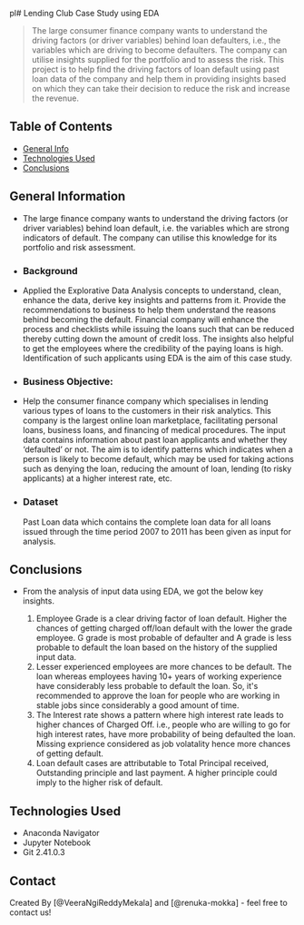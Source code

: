 pl# Lending Club Case Study using EDA
> The large consumer finance company wants to understand the driving factors (or driver variables) behind loan defaulters, i.e., the variables which are driving to become defaulters. The company can utilise insights supplied for the portfolio and to assess the risk. 
This project is to help find the driving factors of loan default using past loan data of the company and help them in providing insights based on which they can take their decision to reduce the risk and increase the revenue.

## Table of Contents
* [General Info](#general-information)
* [Technologies Used](#technologies-used)
* [Conclusions](#conclusions)

## General Information
- The large finance company wants to understand the driving factors (or driver variables) behind loan default, i.e. the variables which are strong indicators of default.  The company can utilise this knowledge for its portfolio and risk assessment. 
- ### Background
- Applied the Explorative Data Analysis concepts to understand, clean, enhance the data, derive key insights and patterns from it. Provide the recommendations to business to help them understand the reasons behind becoming the default. Financial company will enhance the process and checklists while issuing the loans such that can be reduced thereby cutting down the amount of credit loss. The insights also helpful to get the employees where the credibility of the paying loans is high. Identification of such applicants using EDA is the aim of this case study.
- ### Business Objective:
- Help the consumer finance company which specialises in lending various types of loans to the customers in their risk analytics. This company is the largest online loan marketplace, facilitating personal loans, business loans, and financing of medical procedures. The input data contains information about past loan applicants and whether they ‘defaulted’ or not. The aim is to identify patterns which indicates when a person is likely to become default, which may be used for taking actions such as denying the loan, reducing the amount of loan, lending (to risky applicants) at a higher interest rate, etc.
  
- ### Dataset
  Past Loan data which contains the complete loan data for all loans issued through the time period 2007 to 2011 has been given as input for analysis.

## Conclusions
- From the analysis of input data using EDA, we got the below key insights.
  
  1. Employee Grade is a clear driving factor of loan default. Higher the chances of getting charged off/loan default with the lower the grade employee. G grade is most probable of defaulter and A grade is less probable to default the loan based on the history of the supplied input data.
  2. Lesser experienced employees are more chances to be default. The loan whereas employees having 10+ years of working experience have considerably less probable to default the loan. So, it's recommended to approve the loan for people who are working in stable jobs since considerably a good amount of time.
  3. The Interest rate shows a pattern where high interest rate leads to higher chances of Charged Off. i.e., people who are willing to go for high interest rates, have more probability of being defaulted the loan. Missing exprience considered as job volatality hence more chances of getting default.
  4. Loan default cases are attributable to Total Principal received, Outstanding principle and last payment. A higher principle could imply to the higher risk of default.

## Technologies Used
- Anaconda Navigator
- Jupyter Notebook
- Git 2.41.0.3
  
## Contact
Created By [@VeeraNgiReddyMekala] and [@renuka-mokka] - feel free to contact us!

<!-- Optional -->
<!-- ## License -->
<!-- This project is open source and available under the [... License](). -->

<!-- You don't have to include all sections - just the one's relevant to your project -->
